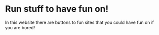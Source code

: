 # Run stuff to have fun on!
In this website there are buttons to fun sites that you could have fun on if you are bored!
